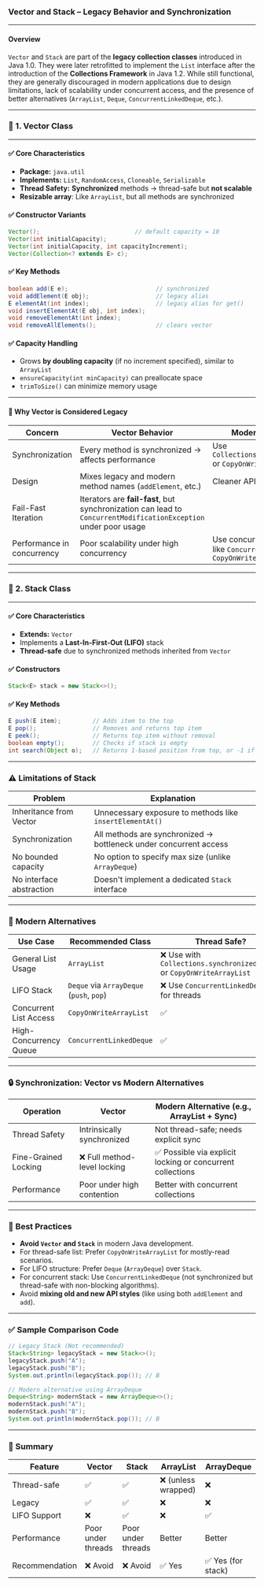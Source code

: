 

### **Vector and Stack – Legacy Behavior and Synchronization**

---

#### **Overview**
`Vector` and `Stack` are part of the **legacy collection classes** introduced in Java 1.0. They were later retrofitted to implement the `List` interface after the introduction of the **Collections Framework** in Java 1.2. While still functional, they are generally discouraged in modern applications due to design limitations, lack of scalability under concurrent access, and the presence of better alternatives (`ArrayList`, `Deque`, `ConcurrentLinkedDeque`, etc.).

---

### 🔹 1. **Vector Class**

---

#### ✅ **Core Characteristics**

* **Package:** `java.util`
* **Implements:** `List`, `RandomAccess`, `Cloneable`, `Serializable`
* **Thread Safety:** **Synchronized** methods → thread-safe but **not scalable**
* **Resizable array**: Like `ArrayList`, but all methods are synchronized

#### ✅ **Constructor Variants**

```java
Vector();                           // default capacity = 10
Vector(int initialCapacity);
Vector(int initialCapacity, int capacityIncrement);
Vector(Collection<? extends E> c);
```

#### ✅ **Key Methods**

```java
boolean add(E e);                         // synchronized
void addElement(E obj);                   // legacy alias
E elementAt(int index);                   // legacy alias for get()
void insertElementAt(E obj, int index);
void removeElementAt(int index);
void removeAllElements();                 // clears vector
```

#### ✅ **Capacity Handling**

* Grows **by doubling capacity** (if no increment specified), similar to `ArrayList`
* `ensureCapacity(int minCapacity)` can preallocate space
* `trimToSize()` can minimize memory usage

---

#### 🚫 **Why Vector is Considered Legacy**

| Concern                    | Vector Behavior                                                                                                 | Modern Alternative                                                                |
| -------------------------- | --------------------------------------------------------------------------------------------------------------- | --------------------------------------------------------------------------------- |
| Synchronization            | Every method is synchronized → affects performance                                                              | Use `Collections.synchronizedList` or `CopyOnWriteArrayList`                      |
| Design                     | Mixes legacy and modern method names (`addElement`, etc.)                                                       | Cleaner API in `ArrayList`                                                        |
| Fail-Fast Iteration        | Iterators are **fail-fast**, but synchronization can lead to `ConcurrentModificationException` under poor usage |                                                                                   |
| Performance in concurrency | Poor scalability under high concurrency                                                                         | Use concurrent collections like `ConcurrentLinkedQueue` or `CopyOnWriteArrayList` |

---

### 🔹 2. **Stack Class**

---

#### ✅ **Core Characteristics**

* **Extends:** `Vector`
* Implements a **Last-In-First-Out (LIFO)** stack
* **Thread-safe** due to synchronized methods inherited from `Vector`

#### ✅ **Constructors**

```java
Stack<E> stack = new Stack<>();
```

#### ✅ **Key Methods**

```java
E push(E item);         // Adds item to the top
E pop();                // Removes and returns top item
E peek();               // Returns top item without removal
boolean empty();        // Checks if stack is empty
int search(Object o);   // Returns 1-based position from top, or -1 if not found
```

---

### ⚠️ Limitations of Stack

| Problem                  | Explanation                                                       |
| ------------------------ | ----------------------------------------------------------------- |
| Inheritance from Vector  | Unnecessary exposure to methods like `insertElementAt()`          |
| Synchronization          | All methods are synchronized → bottleneck under concurrent access |
| No bounded capacity      | No option to specify max size (unlike `ArrayDeque`)               |
| No interface abstraction | Doesn't implement a dedicated `Stack` interface                   |

---

### 🔄 **Modern Alternatives**

| Use Case               | Recommended Class                        | Thread Safe?                                                          |
| ---------------------- | ---------------------------------------- | --------------------------------------------------------------------- |
| General List Usage     | `ArrayList`                              | ❌ Use with `Collections.synchronizedList()` or `CopyOnWriteArrayList` |
| LIFO Stack             | `Deque` via `ArrayDeque` (`push`, `pop`) | ❌ Use `ConcurrentLinkedDeque` for threads                             |
| Concurrent List Access | `CopyOnWriteArrayList`                   | ✅                                                                     |
| High-Concurrency Queue | `ConcurrentLinkedDeque`                  | ✅                                                                     |

---

### 🔒 Synchronization: Vector vs Modern Alternatives

| Operation            | Vector                      | Modern Alternative (e.g., ArrayList + Sync)               |
| -------------------- | --------------------------- | --------------------------------------------------------- |
| Thread Safety        | Intrinsically synchronized  | Not thread-safe; needs explicit sync                      |
| Fine-Grained Locking | ❌ Full method-level locking | ✅ Possible via explicit locking or concurrent collections |
| Performance          | Poor under high contention  | Better with concurrent collections                        |

---

### 🧠 Best Practices

* **Avoid `Vector` and `Stack`** in modern Java development.
* For thread-safe list: Prefer `CopyOnWriteArrayList` for mostly-read scenarios.
* For LIFO structure: Prefer `Deque` (`ArrayDeque`) over `Stack`.
* For concurrent stack: Use `ConcurrentLinkedDeque` (not synchronized but thread-safe with non-blocking algorithms).
* Avoid **mixing old and new API styles** (like using both `addElement` and `add`).

---

### ✅ Sample Comparison Code

```java
// Legacy Stack (Not recommended)
Stack<String> legacyStack = new Stack<>();
legacyStack.push("A");
legacyStack.push("B");
System.out.println(legacyStack.pop()); // B

// Modern alternative using ArrayDeque
Deque<String> modernStack = new ArrayDeque<>();
modernStack.push("A");
modernStack.push("B");
System.out.println(modernStack.pop()); // B
```

---

### 📌 Summary

| Feature        | Vector             | Stack              | ArrayList          | ArrayDeque        |
| -------------- | ------------------ | ------------------ | ------------------ | ----------------- |
| Thread-safe    | ✅                  | ✅                  | ❌ (unless wrapped) | ❌                 |
| Legacy         | ✅                  | ✅                  | ❌                  | ❌                 |
| LIFO Support   | ❌                  | ✅                  | ❌                  | ✅                 |
| Performance    | Poor under threads | Poor under threads | Better             | Better            |
| Recommendation | ❌ Avoid            | ❌ Avoid            | ✅ Yes              | ✅ Yes (for stack) |


